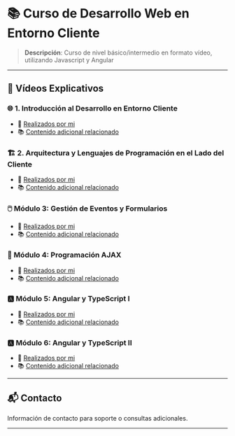 # 📚 Curso de Desarrollo Web en Entorno Cliente
> **Descripción**: Curso de nivel básico/intermedio en formato vídeo, utilizando Javascript y Angular

<!-- ---

### 📚 Módulos
Breve descripción de cómo se organiza el curso (por módulos, semanas, temas).

---

## 🛠 Herramientas y Recursos Necesarios
Listado de herramientas, software, lecturas previas o cualquier otro recurso necesario para seguir el curso. -->

---

## 🎥 Vídeos Explicativos

### 🌐 1. Introducción al Desarrollo en Entorno Cliente 
- 🙋 [Realizados por mi](link) 
- 📚 [Contenido adicional relacionado](link) 
<!--#### 📑 Lecturas
- [Nombre de la Lectura](link)
#### 🎯 Ejercicios
- [Nombre del Ejercicio](link)
-->

### 🏗️ 2. Arquitectura y Lenguajes de Programación en el Lado del Cliente 
- 🙋 [Realizados por mi](link) 
- 📚 [Contenido adicional relacionado](link)

### 🖱️ Módulo 3: Gestión de Eventos y Formularios 
- 🙋 [Realizados por mi](link) 
- 📚 [Contenido adicional relacionado](link)

### 🔄 Módulo 4: Programación AJAX 
- 🙋 [Realizados por mi](link) 
- 📚 [Contenido adicional relacionado](link)

### 🅰️ Módulo 5: Angular y TypeScript I  
- 🙋 [Realizados por mi](link) 
- 📚 [Contenido adicional relacionado](link)

### 🅰️  Módulo 6: Angular y TypeScript II 
- 🙋 [Realizados por mi](link) 
- 📚 [Contenido adicional relacionado](link)

<!--
---

## 🚀 Proyectos y Evaluaciones
Detalles sobre los proyectos, trabajos prácticos o evaluaciones que los estudiantes deberán completar, incluyendo criterios de evaluación y fechas límites.

---

## ❓ Preguntas Frecuentes (FAQ)
Un apartado para resolver dudas comunes puede ser muy útil para los estudiantes y reducir repetición de consultas.

---


## 🤝 Cómo Contribuir
Si tu curso o proyecto está abierto a contribuciones, aquí puedes explicar cómo los interesados pueden hacerlo.
-->
---

## 📬 Contacto
Información de contacto para soporte o consultas adicionales.

---
